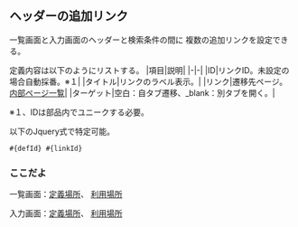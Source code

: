 ## ヘッダーの追加リンク

一覧画面と入力画面のヘッダーと検索条件の間に
複数の追加リンクを設定できる。

定義内容は以下のようにリストする。
|項目|説明|
|-|-|
|ID|リンクID。未設定の場合自動採番。※１|
|タイトル|リンクのラベル表示。|
|リンク|遷移先ページ。[内部ページ一覧](pages.md)|
|ターゲット|空白：自タブ遷移、_blank：別タブを開く。|

※１、IDは部品内でユニークする必要。

以下のJquery式で特定可能。
```
#{defId} #{linkId}
```
### ここだよ
一覧画面：[定義場所](https://efwgrp.github.io/ske/svg/header.lnks.listPage.def.svg)、
[利用場所](https://efwgrp.github.io/ske/svg/header.lnks.listPage.svg)

入力画面：[定義場所](https://efwgrp.github.io/ske/svg/header.lnks.inputPage.def.svg)、
[利用場所](https://efwgrp.github.io/ske/svg/header.lnks.inputPage.svg)

